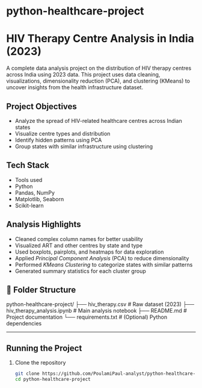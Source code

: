# python-healthcare-project
# HIV Therapy Centre Analysis in India (2023)
A complete data analysis project on the distribution of HIV therapy centres across India using 2023 data. This project uses data cleaning, visualizations, dimensionality reduction (PCA), and clustering (KMeans) to uncover insights from the health infrastructure dataset.
## Project Objectives
- Analyze the spread of HIV-related healthcare centres across Indian states
- Visualize centre types and distribution
- Identify hidden patterns using PCA
- Group states with similar infrastructure using clustering
## Tech Stack

- Tools used
- Python
- Pandas, NumPy
- Matplotlib, Seaborn
- Scikit-learn


## Analysis Highlights

- Cleaned complex column names for better usability  
- Visualized ART and other centres by state and type  
- Used boxplots, pairplots, and heatmaps for data exploration  
- Applied *Principal Component Analysis* (PCA) to reduce dimensionality  
- Performed *KMeans Clustering* to categorize states with similar patterns  
- Generated summary statistics for each cluster group  


## 📁 Folder Structure
python-healthcare-project/
├── hiv_therapy.csv # Raw dataset (2023)
├── hiv_therapy_analysis.ipynb # Main analysis notebook
├── README.md # Project documentation
└── requirements.txt # (Optional) Python dependencies

---

## Running the Project

1. Clone the repository  
   ```bash
   git clone https://github.com/PoulamiPaul-analyst/python-healthcare-project.git
   cd python-healthcare-project
